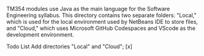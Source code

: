 TM354 modules use Java as the main language for the Software Engineering syllabus. This directory contains two separate folders: "Local," which is used for the local environment used by NetBeans IDE to store files, and "Cloud," which uses Microsoft GitHub Codespaces and VScode as the development environment.

Todo List
Add directories "Local" and "Cloud"; [x]

